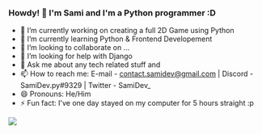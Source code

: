 ### Howdy! 👋 I'm Sami and I'm a Python programmer :D 

- 🔭 I’m currently working on creating a full 2D Game using Python
- 🌱 I’m currently learning Python & Frontend Developement
- 👯 I’m looking to collaborate on ...
- 🤔 I’m looking for help with Django
- 💬 Ask me about any tech related stuff and
- 📫 How to reach me: E-mail - contact.samidev@gmail.com | Discord - SamiDev.py#9329 | Twitter - SamiDev_
- 😄 Pronouns: He/Him
- ⚡ Fun fact: I've one day stayed on my computer for 5 hours straight :p

<img src="https://github-readme-stats.vercel.app/api?username=P-SamiDev-Y&&show_icons=true&title_color=ffffff&icon_color=bb2acf&text_color=daf7dc&bg_color=151515">
